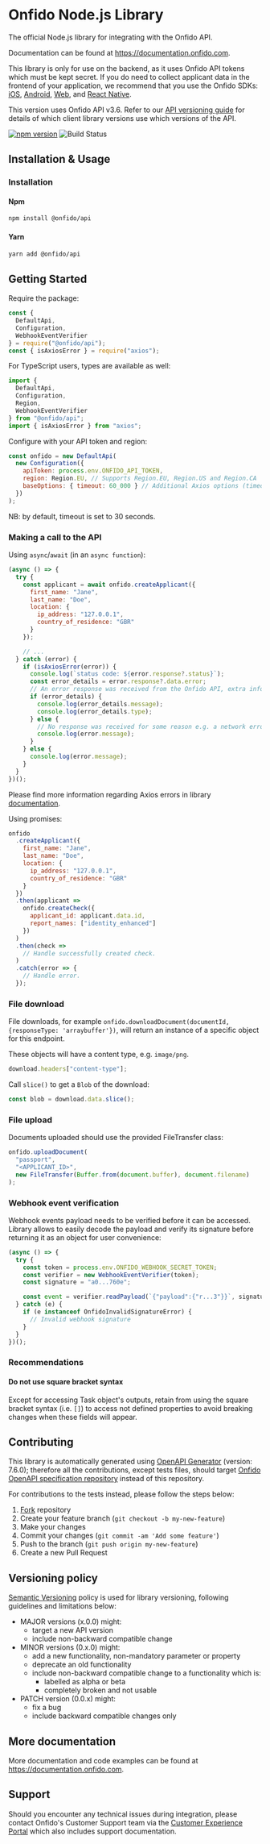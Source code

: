 # Onfido Node.js Library

The official Node.js library for integrating with the Onfido API.

Documentation can be found at <https://documentation.onfido.com>.

This library is only for use on the backend, as it uses Onfido API tokens which must be kept secret. If you do need to collect applicant data in the frontend of your application, we recommend that you use the Onfido SDKs: [iOS](https://github.com/onfido/onfido-ios-sdk), [Android](https://github.com/onfido/onfido-android-sdk), [Web](https://github.com/onfido/onfido-sdk-ui), and [React Native](https://github.com/onfido/react-native-sdk).

This version uses Onfido API v3.6. Refer to our [API versioning guide](https://developers.onfido.com/guide/api-versioning-policy#client-libraries) for details of which client library versions use which versions of the API.

[![npm version](https://badge.fury.io/js/@onfido%2Fapi.svg)](https://badge.fury.io/js/@onfido%2Fapi)
![Build Status](https://github.com/onfido/onfido-node/actions/workflows/node.yml/badge.svg)

## Installation & Usage

### Installation

#### Npm

```sh
npm install @onfido/api
```

#### Yarn

```sh
yarn add @onfido/api
```

## Getting Started

Require the package:

```js
const {
  DefaultApi,
  Configuration,
  WebhookEventVerifier
} = require("@onfido/api");
const { isAxiosError } = require("axios");
```

For TypeScript users, types are available as well:

```ts
import {
  DefaultApi,
  Configuration,
  Region,
  WebhookEventVerifier
} from "@onfido/api";
import { isAxiosError } from "axios";
```

Configure with your API token and region:

```js
const onfido = new DefaultApi(
  new Configuration({
    apiToken: process.env.ONFIDO_API_TOKEN,
    region: Region.EU, // Supports Region.EU, Region.US and Region.CA
    baseOptions: { timeout: 60_000 } // Additional Axios options (timeout, etc.)
  })
);
```

NB: by default, timeout is set to 30 seconds.

### Making a call to the API

Using `async`/`await` (in an `async function`):

```js
(async () => {
  try {
    const applicant = await onfido.createApplicant({
      first_name: "Jane",
      last_name: "Doe",
      location: {
        ip_address: "127.0.0.1",
        country_of_residence: "GBR"
      }
    });

    // ...
  } catch (error) {
    if (isAxiosError(error)) {
      console.log(`status code: ${error.response?.status}`);
      const error_details = error.response?.data.error;
      // An error response was received from the Onfido API, extra info is available.
      if (error_details) {
        console.log(error_details.message);
        console.log(error_details.type);
      } else {
        // No response was received for some reason e.g. a network error.
        console.log(error.message);
      }
    } else {
      console.log(error.message);
    }
  }
})();
```

Please find more information regarding Axios errors in library [documentation](https://axios-http.com/docs/handling_errors).

Using promises:

```js
onfido
  .createApplicant({
    first_name: "Jane",
    last_name: "Doe",
    location: {
      ip_address: "127.0.0.1",
      country_of_residence: "GBR"
    }
  })
  .then(applicant =>
    onfido.createCheck({
      applicant_id: applicant.data.id,
      report_names: ["identity_enhanced"]
    })
  )
  .then(check =>
    // Handle successfully created check.
  )
  .catch(error => {
    // Handle error.
  });
```

### File download

File downloads, for example `onfido.downloadDocument(documentId, {responseType: 'arraybuffer'})`, will return an instance of a specific object for this endpoint.

These objects will have a content type, e.g. `image/png`.

```js
download.headers["content-type"];
```

Call `slice()` to get a `Blob` of the download:

```js
const blob = download.data.slice();
```

### File upload

Documents uploaded should use the provided FileTransfer class:

```js
onfido.uploadDocument(
  "passport",
  "<APPLICANT_ID>",
  new FileTransfer(Buffer.from(document.buffer), document.filename)
);
```

### Webhook event verification

Webhook events payload needs to be verified before it can be accessed. Library allows to easily decode the payload and verify its signature before returning it as an object for user convenience:

```js
(async () => {
  try {
    const token = process.env.ONFIDO_WEBHOOK_SECRET_TOKEN;
    const verifier = new WebhookEventVerifier(token);
    const signature = "a0...760e";

    const event = verifier.readPayload(`{"payload":{"r...3"}}`, signature);
  } catch (e) {
    if (e instanceof OnfidoInvalidSignatureError) {
      // Invalid webhook signature
    }
  }
})();
```

### Recommendations

#### Do not use square bracket syntax

Except for accessing Task object's outputs, retain from using the square bracket syntax (i.e. `[]`) to access not defined properties to avoid breaking changes when these fields will appear.

## Contributing

This library is automatically generated using [OpenAPI Generator](https://openapi-generator.tech) (version: 7.6.0); therefore all the contributions, except tests files, should target [Onfido OpenAPI specification repository](https://github.com/onfido/onfido-openapi-spec/tree/master) instead of this repository.

For contributions to the tests instead, please follow the steps below:

1. [Fork](https://github.com/onfido/onfido-node/fork) repository
2. Create your feature branch (`git checkout -b my-new-feature`)
3. Make your changes
4. Commit your changes (`git commit -am 'Add some feature'`)
5. Push to the branch (`git push origin my-new-feature`)
6. Create a new Pull Request

## Versioning policy

[Semantic Versioning](https://semver.org) policy is used for library versioning, following guidelines and limitations below:

- MAJOR versions (x.0.0) might:
  - target a new API version
  - include non-backward compatible change
- MINOR versions (0.x.0) might:
  - add a new functionality, non-mandatory parameter or property
  - deprecate an old functionality
  - include non-backward compatible change to a functionality which is:
    - labelled as alpha or beta
    - completely broken and not usable
- PATCH version (0.0.x) might:
  - fix a bug
  - include backward compatible changes only

## More documentation

More documentation and code examples can be found at <https://documentation.onfido.com>.

## Support

Should you encounter any technical issues during integration, please contact Onfido's Customer Support team via the [Customer Experience Portal](https://public.support.onfido.com/) which also includes support documentation.
